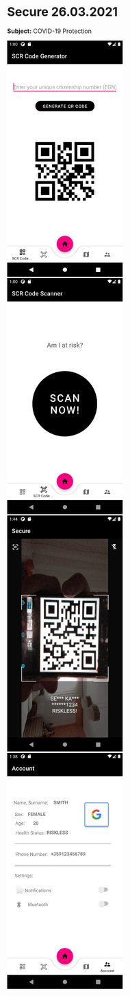 # Secure 26.03.2021
<b>Subject:</b> COVID-19 Protection

<img src="1.png" height="550" width="270"> <img src="2.png" height="550" width="270">
 <img src="3.png" height="550" width="270">
 <img src="4.png" height="550" width="270">
